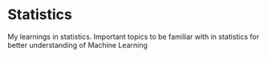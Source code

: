 # Statistics
My learnings in statistics. Important topics to be familiar with in statistics for better understanding of Machine Learning

